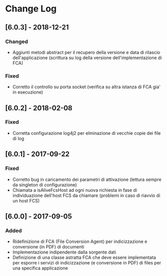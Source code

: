 # Change Log

## [6.0.3] - 2018-12-21

### Changed
- Aggiunti metodi abstract per il recupero della versione e data di rilascio dell'applicazione (scrittura su log della versione dell'implementazione di FCA)

### Fixed
- Corretto il controllo su porta socket (verifica su altra istanza di FCA gia' in esecuzione)

## [6.0.2] - 2018-02-08

### Fixed
- Corretta configurazione log4j2 per elminazione di vecchie copie dei file di log

## [6.0.1] - 2017-09-22

### Fixed
- Corretto bug in caricamento dei parametri di attivazione (lettura sempre da singleton di configurazione)
- Chiamata a isAliveFcsHost ad ogni nuova richiesta in fase di individuazione dell'host FCS da chiamare (problemi in caso di riavvio di un host FCS)

## [6.0.0] - 2017-09-05

### Added
- Ridefinizione di FCA (File Conversion Agent) per indicizzazione e conversione (in PDF) di documenti
- Implementazione indipendente dalla sorgente dati
- Definizione di una classe astratta FCA che deve essere implementata per esporre i servizi di indicizzazione (e conversione in PDF) di files per una specifica applicazione 
